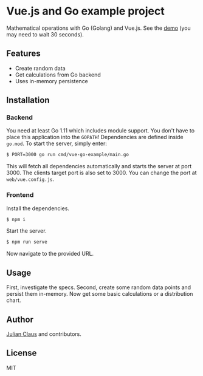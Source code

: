 # Vue.js and Go example project

Mathematical operations with Go (Golang) and Vue.js. See the [demo](https://vue-go-example.herokuapp.com) (you may need 
to wait 30 seconds).

## Features

- Create random data
- Get calculations from Go backend
- Uses in-memory persistence

## Installation

### Backend

You need at least Go 1.11 which includes module support. You don't have to place this application into the `GOPATH`! Dependencies are defined inside `go.mod`. To start the server, simply enter:

```bash
$ PORT=3000 go run cmd/vue-go-example/main.go 
```

This will fetch all dependencies automatically and starts the server at port 3000. The clients target port is also set to 3000. You can change the port at `web/vue.config.js`.

### Frontend

Install the dependencies.

```bash
$ npm i
```

Start the server.

```bash
$ npm run serve
```

Now navigate to the provided URL.

## Usage

First, investigate the specs. Second, create some random data points and persist them in-memory. Now get some basic calculations or a distribution chart.

## Author

[Julian Claus](https://www.julian-claus.de) and contributors.

## License

MIT
